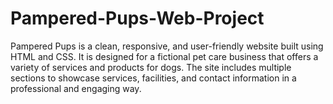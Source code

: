 # Pampered-Pups-Web-Project
Pampered Pups is a clean, responsive, and user-friendly website built using HTML and CSS. It is designed for a fictional pet care business that offers a variety of services and products for dogs. The site includes multiple sections to showcase services, facilities, and contact information in a professional and engaging way.
